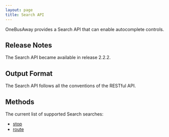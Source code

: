```yaml
---
layout: page
title: Search API
---
```


OneBusAway provides a Search API that can enable autocomplete controls.

## Release Notes

The Search API became available in release 2.2.2.

## Output Format

The Search API follows all the conventions of the RESTful API.

## Methods

The current list of supported Search searches:

* [stop](/api/where/methods/search (stop))
* [route](/api/where/methods/search (route))